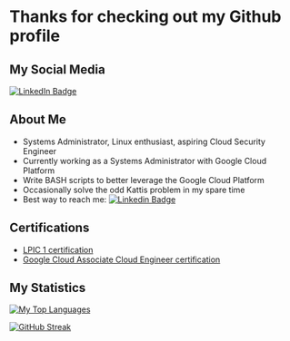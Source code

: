 # Thanks for checking out my Github profile

## My Social Media
<div id="badges">
  <a href="https://www.linkedin.com/in/drew-gotshalk">
    <img src="https://img.shields.io/badge/LinkedIn-blue?style=for-the-badge&logo=linkedin&logoColor=white" alt="LinkedIn Badge"/>
  </a>
</div>

## About Me
* Systems Administrator, Linux enthusiast, aspiring Cloud Security Engineer
* Currently working as a Systems Administrator with Google Cloud Platform
* Write BASH scripts to better leverage the Google Cloud Platform
* Occasionally solve the odd Kattis problem in my spare time
* Best way to reach me: [![Linkedin Badge](https://img.shields.io/badge/-drew-gotshall-blue?style=flat&logo=Linkedin&logoColor=white)](https://www.linkedin.com/in/drew-gotshalk)

## Certifications
* [LPIC 1 certification](https://cs.lpi.org/caf/Xamman/certification/verify/LPI000472624/wzuc7ssdxc)
* [Google Cloud Associate Cloud Engineer certification](https://google.accredible.com/8795f562-b7d3-42a0-9105-ec8895708831?key=aa879ea323d871c61b3a93e507749b00f086331f63812f3306bb85e9047a2865)

## My Statistics
[![My Top Languages](https://github-readme-stats.vercel.app/api/top-langs/?username=dgotshakl&langs_count=8&theme=merko&layout=compact)](https://github.com/anuraghazra/github-readme-stats)

[![GitHub Streak](https://github-readme-streak-stats.herokuapp.com?user=dgotshalk&theme=merko)](https://git.io/streak-stats) 

